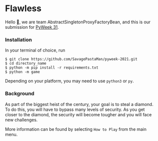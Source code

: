 # Flawless

Hello :wave:, we are team AbstractSingletonProxyFactoryBean,
and this is our submission for [PyWeek 31](https://pyweek.org/).

### Installation
In your terminal of choice, run
```commandline
$ git clone https://github.com/SavagePastaMan/pyweek-2021.git
$ cd directory_name
$ python -m pip install -r requirements.txt
$ python -m game
```
Depending on your platform, you may need to use `python3` or `py`.

### Background
As part of the biggest heist of the century, your goal is to steal a diamond. To do this, you will have to bypass many levels of security. As you get closer to the diamond, the security will become tougher and you will face new challenges. 

More information can be found by selecting `How to Play` from the main menu.
